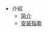 * 介绍
  * [简介](markdown/中间件/ElasticSearch/_readme.md)
  * [安装指南](markdown/中间件/ElasticSearch/安装指南.md)
